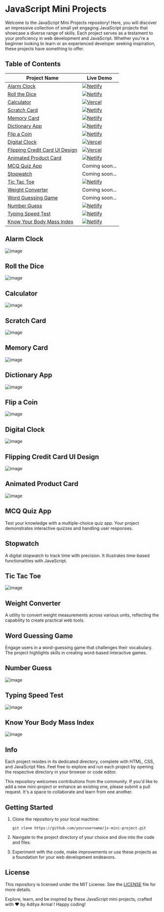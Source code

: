 # JavaScript Mini Projects

Welcome to the JavaScript Mini Projects repository! Here, you will discover an impressive collection of small yet engaging JavaScript projects that showcase a diverse range of skills. Each project serves as a testament to your proficiency in web development and JavaScript. Whether you're a beginner looking to learn or an experienced developer seeking inspiration, these projects have something to offer.

## Table of Contents
<div align="center">
  
| Project Name | Live Demo |
|--------------|----------|
| [Alarm Clock](#alarm-clock) | [![Netlify](https://img.shields.io/badge/netlify-%23000000.svg?style=for-the-badge&logo=netlify&logoColor=#00C7B7)](https://glistening-begonia-6f453e.netlify.app/) |
| [Roll the Dice](#roll-the-dice) | [![Netlify](https://img.shields.io/badge/netlify-%23000000.svg?style=for-the-badge&logo=netlify&logoColor=#00C7B7)](https://velvety-baklava-7ce5f8.netlify.app/) |
| [Calculator](#calculator) | [![Vercel](https://img.shields.io/badge/Vercel-000000?style=for-the-badge&logo=Vercel&logoColor=FFFFFF)](https://adityaarmal-calculator.vercel.app/) |
| [Scratch Card](#scratch-card) | [![Netlify](https://img.shields.io/badge/netlify-%23000000.svg?style=for-the-badge&logo=netlify&logoColor=#00C7B7)](https://fabulous-pika-28c185.netlify.app/) |
| [Memory Card](#memory-card) | [![Netlify](https://img.shields.io/badge/netlify-%23000000.svg?style=for-the-badge&logo=netlify&logoColor=#00C7B7)](https://cool-brioche-3022f2.netlify.app/) |
| [Dictionary App](#dictionary-app) | [![Netlify](https://img.shields.io/badge/netlify-%23000000.svg?style=for-the-badge&logo=netlify&logoColor=#00C7B7)](https://aesthetic-wisp-6d305d.netlify.app/) |
| [Flip a Coin](#flip-a-coin) | [![Netlify](https://img.shields.io/badge/netlify-%23000000.svg?style=for-the-badge&logo=netlify&logoColor=#00C7B7)](https://deluxe-gnome-7e3d23.netlify.app/) |
| [Digital Clock](#digital-clock) | [![Vercel](https://img.shields.io/badge/Vercel-000000?style=for-the-badge&logo=Vercel&logoColor=FFFFFF)](https://adityaarmal-digital-clock.vercel.app/) |
| [Flipping Credit Card UI Design](#flipping-credit-card-ui-design) | [![Vercel](https://img.shields.io/badge/Vercel-000000?style=for-the-badge&logo=Vercel&logoColor=FFFFFF)](https://card-flipping.vercel.app/) |
| [Animated Product Card](#animated-product-card) | [![Netlify](https://img.shields.io/badge/netlify-%23000000.svg?style=for-the-badge&logo=netlify&logoColor=#00C7B7)](https://dashing-starship-b236ac.netlify.app/) |
| [MCQ Quiz App](#mcq-quiz-app) | Coming soon... |
| [Stopwatch](#stopwatch) | Coming soon... |
| [Tic Tac Toe](#tic-tac-toe) | [![Netlify](https://img.shields.io/badge/netlify-%23000000.svg?style=for-the-badge&logo=netlify&logoColor=#00C7B7)](https://wondrous-dieffenbachia-f5a063.netlify.app/) |
| [Weight Converter](#weight-converter) | Coming soon... |
| [Word Guessing Game](#word-guessing-game) | Coming soon... |
| [Number Guess](#number-guess) | [![Netlify](https://img.shields.io/badge/netlify-%23000000.svg?style=for-the-badge&logo=netlify&logoColor=#00C7B7)](https://bejewelled-marzipan-b5ef64.netlify.app/) |
| [Typing Speed Test](#typing-speed-test) | [![Netlify](https://img.shields.io/badge/netlify-%23000000.svg?style=for-the-badge&logo=netlify&logoColor=#00C7B7)](https://lambent-faloodeh-77980e.netlify.app/) |
| [Know Your Body Mass Index](#know-your-body-mass-index) | [![Netlify](https://img.shields.io/badge/netlify-%23000000.svg?style=for-the-badge&logo=netlify&logoColor=#00C7B7)](https://enchanting-peony-93cc5c.netlify.app/) |


</div>

## Alarm Clock
![image](https://github.com/aditya-armal/js-mini-project/assets/20648225/5271bcd0-9658-43d3-a3bd-d64e38810f91)

## Roll the Dice
![image](https://github.com/aditya-armal/js-mini-project/assets/20648225/7e7b12ca-aec3-41f5-a9c8-215cb1231c39)

## Calculator
![image](https://github.com/aditya-armal/js-mini-project/assets/20648225/5a3e41fa-9193-40b8-abe9-8f70b278f91f)

## Scratch Card
![image](https://github.com/aditya-armal/js-mini-project/assets/20648225/160b5453-fb80-4e76-a254-20785a10ba32)

## Memory Card
![image](https://github.com/aditya-armal/js-mini-project/assets/20648225/a499343e-6ed5-4659-819c-17c9a9b89f51)

## Dictionary App
![image](https://github.com/aditya-armal/js-mini-project/assets/20648225/a57f4b6d-a5b2-4286-8b02-67479721cb3c)

## Flip a Coin
![image](https://github.com/aditya-armal/js-mini-project/assets/20648225/414d62a4-414e-44f8-8cee-447d0e4e1396)

## Digital Clock
![image](https://github.com/aditya-armal/js-mini-project/assets/20648225/d4634d26-01b2-4d76-94a1-2e082a03304c)

## Flipping Credit Card UI Design
![image](https://github.com/aditya-armal/js-mini-project/assets/20648225/1778634b-fd76-4241-9006-624961605444)

## Animated Product Card
![image](https://github.com/aditya-armal/js-mini-project/assets/20648225/e20d7ddc-1654-47b0-ac80-ba2585a56f49)

## MCQ Quiz App
Test your knowledge with a multiple-choice quiz app. Your project demonstrates interactive quizzes and handling user responses.

## Stopwatch
A digital stopwatch to track time with precision. It illustrates time-based functionalities with JavaScript.

## Tic Tac Toe
![image](https://github.com/aditya-armal/js-mini-project/assets/20648225/418d9146-4d85-4593-9e98-1da5d3ee5ed0)

## Weight Converter
A utility to convert weight measurements across various units, reflecting the capability to create practical web tools.

## Word Guessing Game
Engage users in a word-guessing game that challenges their vocabulary. The project highlights skills in creating word-based interactive games.

## Number Guess
![image](https://github.com/aditya-armal/js-mini-project/assets/20648225/f2ae9edc-36d0-4831-8917-0a255d0d58f9)

## Typing Speed Test
![image](https://github.com/aditya-armal/js-mini-project/assets/20648225/4bd650c8-61c3-4bf1-a6f8-ed1bf384f1ee)

## Know Your Body Mass Index
![image](https://github.com/aditya-armal/js-mini-project/assets/20648225/8daeed9b-9948-4864-a2c1-8321d2e4d5d1)

## Info

Each project resides in its dedicated directory, complete with HTML, CSS, and JavaScript files. Feel free to explore and run each project by opening the respective directory in your browser or code editor.

This repository welcomes contributions from the community. If you'd like to add a new mini-project or enhance an existing one, please submit a pull request. It's a space to collaborate and learn from one another.

## Getting Started

1. Clone the repository to your local machine:
   ```
   git clone https://github.com/yourusername/js-mini-project.git
   ```

2. Navigate to the project directory of your choice and dive into the code and files.

3. Experiment with the code, make improvements or use these projects as a foundation for your web development endeavors.

## License

This repository is licensed under the MIT License. See the [LICENSE](LICENSE) file for more details.

Explore, learn, and be inspired by these JavaScript mini projects, crafted with ❤️ by Aditya Armal ! Happy coding!
